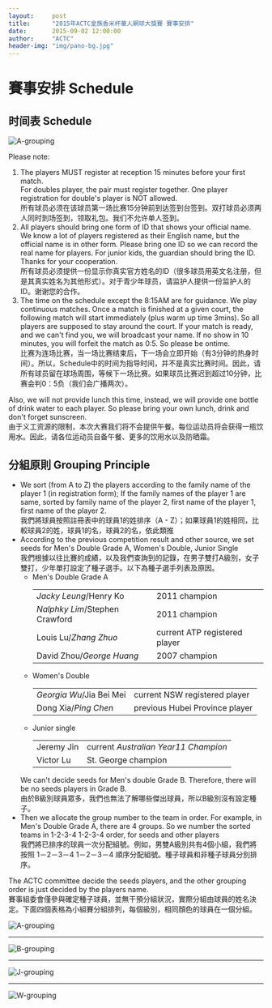 ```yaml
---
layout:     post
title:      "2015年ACTC皇族香米杯華人網球大獎賽 賽事安排"
date:       2015-09-02 12:00:00
author:     "ACTC"
header-img: "img/pano-bg.jpg"
---
```

<h1 class="page-header">賽事安排 Schedule</h1>

<h2>时间表 Schedule</h2>
<div class="row text-center">
  <div class="col-xs-12 col-sm-12 col-md-8 col-lg-8 col-md-offset-2 col-lg-offset-2">
    <img src="{{ site.baseurl }}/img/2015/Schedule.jpg" class="img-responsive" alt="A-grouping">
  </div>
</div>

Please note:

<ol>
<li>The players MUST register at reception 15 minutes before your first match.<br>
     For doubles player, the pair must register together. One player registration for double's player is NOT allowed.<br>
所有球员必须在该球员第一场比赛15分钟前到达签到台签到。双打球员必须两人同时到场签到，领取礼包。我们不允许单人签到。</li>
<li>All players should bring one form of ID that shows your official name. We know a lot of players registered as their English name, but the official name is in other form. Please bring one ID so we can record the real name for players. For junior kids, the guardian should bring the ID. Thanks for your cooperation.<br>
所有球员必须提供一份显示你真实官方姓名的ID（很多球员用英文名注册，但是其真实姓名为其他形式）。对于青少年球员，请监护人提供一份监护人的ID。谢谢您的合作。</li>
<li>The time on the schedule except the 8:15AM are for guidance. We play continuous matches. Once a match is finished at a given court, the following match will start immediately (plus warm up time 3mins). So all players are supposed to stay around the court. If your match is ready, and we can't find you, we will broadcast your name. If no show in 10 minutes, you will forfeit the match as 0:5. So please be ontime.<br>
比赛为连场比赛，当一场比赛结束后，下一场会立即开始（有3分钟的热身时间）。所以，Schedule中的时间为指导时间，并不是真实比赛时间。因此，请所有球员留在球场周围，等候下一场比赛。如果球员比赛迟到超过10分钟，比赛会判0：5负（我们会广播两次）。</li>
</ol>

<p>Also, we will not provide lunch this time, instead, we will provide one bottle of drink water to each player. So please bring your own lunch, drink and don't forget sunscreen.<br>
由于义工资源的限制，本次大赛我们将不会提供午餐。每位运动员将会获得一瓶饮用水。因此，请各位运动员自备午餐、更多的饮用水以及防晒霜。</p>

<h2>分組原則 Grouping Principle</h2>
<ul>
  <li>We sort (from A to Z) the players according to the family name of the player 1 (in registration form); If the family names of the player 1 are same, sorted by family name of the player 2, first name of the player 1, first name of the player 2.<br>我們將球員按照註冊表中的球員1的姓排序（A - Z）；如果球員1的姓相同，比較球員2的姓，球員1的名，球員2的名，依此類推</li>
  <li>According to the previous competition result and other source, we set seeds for Men's Double Grade A, Women's Double, Junior Single<br>我們根據以往比賽的成績，以及我們查詢到的記錄，在男子雙打A級別，女子雙打，少年單打設定了種子選手。以下為種子選手列表及原因。
    <ul>
      <li>Men's Double Grade A
        <table class="table table-striped table-condensed table-bordered">
          <tr>
            <td><em>Jacky Leung</em>/Henry Ko</td><td>2011 champion</td>
          </tr>
          <tr>
            <td><em>Nalphky Lim</em>/Stephen Crawford</td><td>2011 champion</td>
          </tr>
          <tr>
            <td>Louis Lu/<em>Zhang Zhuo</em></td><td>current ATP registered player</td>
          </tr>
          <tr>
            <td>David Zhou/<em>George Huang</em></td><td>2007 champion</td>
          </tr>
        </table>
      </li>
      <li>Women's Double
        <table class="table table-striped table-condensed table-bordered">
          <tr>
            <td><em>Georgia Wu</em>/Jia Bei Mei </td><td>current NSW registered player</td>
          </tr>
          <tr>
            <td>Dong Xia/<em>Ping Chen</em></td><td>previous Hubei Province player</td>
          </tr>
        </table>
      </li>
      <li>Junior single
        <table class="table table-striped table-condensed table-bordered">
          <tr>
            <td>Jeremy Jin</td><td>current <em>Australian Year11 Champion</em></td>
          </tr>
          <tr>
            <td>Victor Lu</td><td>St. George champion</td>
          </tr>
        </table>
      </li>
    </ul>
  We can't decide seeds for Men's double Grade B. Therefore, there will be no seeds players in Grade B.<br>由於B級別球員眾多，我們也無法了解哪些傑出球員，所以B級別沒有設定種子。
  <li>Then we allocate the group number to the team in order. For example, in Men's Double Grade A, there are 4 groups. So we number the sorted teams in 1-2-3-4 1-2-3-4 order, for seeds and other players<br>我們將已排序的球員一次分配組號。例如，男雙A級別共有4個小組，我們將按照 1－2－3－4 1－2－3－4 順序分配組號。種子球員和非種子球員分別排序。</li>
</ul>

<p>The ACTC committee decide the seeds players, and the other grouping order is just decided by the players name.<br>賽事組委會僅參與確定種子球員，並無干預分組狀況，實際分組由球員的姓名決定。下面四個表格為小組賽分組排列，每個級別，相同顏色的球員在一個分組。</p>

<div class="row text-center">
  <div class="col-xs-12 col-sm-12 col-md-8 col-lg-8 col-md-offset-2 col-lg-offset-2">
    <img src="{{ site.baseurl }}/img/2015/A-grouping.jpg" class="img-responsive" alt="A-grouping">
  </div>
</div>
  <p /><hr><p />
<div class="row text-center">
  <div class="col-xs-12 col-sm-12 col-md-8 col-lg-8 col-md-offset-2 col-lg-offset-2">
    <img src="{{ site.baseurl }}/img/2015/B-grouping.jpg" class="img-responsive" alt="B-grouping">
  </div>
</div>
  <p /><hr><p />
<div class="row text-center">
  <div class="col-xs-12 col-sm-12 col-md-8 col-lg-8 col-md-offset-2 col-lg-offset-2">
    <img src="{{ site.baseurl }}/img/2015/J-grouping.jpg" class="img-responsive" alt="J-grouping">
  </div>
</div>
  <p /><hr><p />
<div class="row text-center">
  <div class="col-xs-12 col-sm-12 col-md-8 col-lg-8 col-md-offset-2 col-lg-offset-2">
    <img src="{{ site.baseurl }}/img/2015/W-grouping.jpg" class="img-responsive" alt="W-grouping">
  </div>
</div>
